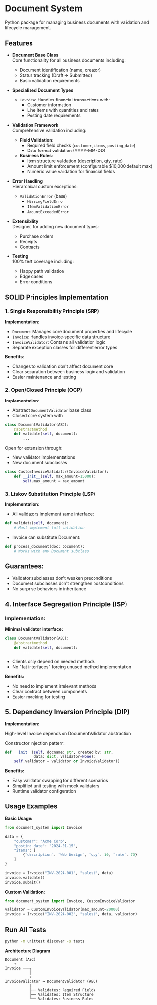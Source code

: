 # Document System

Python package for managing business documents with validation and lifecycle management.

## Features

- **Document Base Class**  
  Core functionality for all business documents including:
  - Document identification (name, creator)
  - Status tracking (Draft → Submitted)
  - Basic validation requirements

- **Specialized Document Types**  
  - `Invoice`: Handles financial transactions with:
    - Customer information
    - Line items with quantities and rates
    - Posting date requirements

- **Validation Framework**  
  Comprehensive validation including:
  - **Field Validation**:
    - Required field checks (`customer`, `items`, `posting_date`)
    - Date format validation (YYYY-MM-DD)
  - **Business Rules**:
    - Item structure validation (description, qty, rate)
    - Amount limit enforcement (configurable $10,000 default max)
    - Numeric value validation for financial fields

- **Error Handling**  
  Hierarchical custom exceptions:
  - `ValidationError` (base)
    - `MissingFieldError`
    - `ItemValidationError`
    - `AmountExceededError`

- **Extensibility**  
  Designed for adding new document types:
  - Purchase orders
  - Receipts
  - Contracts

- **Testing**  
  100% test coverage including:
  - Happy path validation
  - Edge cases
  - Error conditions

## SOLID Principles Implementation

### 1. Single Responsibility Principle (SRP)

**Implementation**:
- `Document`: Manages core document properties and lifecycle
- `Invoice`: Handles invoice-specific data structure
- `InvoiceValidator`: Contains all validation logic
- Separate exception classes for different error types

**Benefits**:
- Changes to validation don't affect document core
- Clear separation between business logic and validation
- Easier maintenance and testing

### 2. Open/Closed Principle (OCP)

**Implementation**:
- Abstract `DocumentValidator` base class
- Closed core system with:

```python
class DocumentValidator(ABC):
    @abstractmethod
    def validate(self, document):
        ...
```

Open for extension through:
- New validator implementations
- New document subclasses

```python
class CustomInvoiceValidator(InvoiceValidator):
    def __init__(self, max_amount=15000):
        self.max_amount = max_amount
```

### 3. Liskov Substitution Principle (LSP)
**Implementation**:
- All validators implement same interface:
```python
def validate(self, document):
    # Must implement full validation
```
- Invoice can substitute Document:

```python
def process_document(doc: Document):
    # Works with any Document subclass
```

## Guarantees:

- Validator subclasses don't weaken preconditions
- Document subclasses don't strengthen postconditions
- No surprise behaviors in inheritance

## 4. Interface Segregation Principle (ISP)

### Implementation:

**Minimal validator interface:**

```python
class DocumentValidator(ABC):
    @abstractmethod
    def validate(self, document):
        ...
```
- Clients only depend on needed methods
- No "fat interfaces" forcing unused method implementation

**Benefits:**
- No need to implement irrelevant methods
- Clear contract between components
- Easier mocking for testing

## 5. Dependency Inversion Principle (DIP)
**Implementation:**

High-level Invoice depends on DocumentValidator abstraction

Constructor injection pattern:
```python
def __init__(self, docname: str, created_by: str, 
             data: dict, validator=None):
    self.validator = validator or InvoiceValidator()

```

**Benefits:**
- Easy validator swapping for different scenarios
- Simplified unit testing with mock validators
- Runtime validator configuration

## **Usage Examples**
**Basic Usage:**
```python
from document_system import Invoice

data = {
    "customer": "Acme Corp",
    "posting_date": "2024-01-15",
    "items": [
        {"description": "Web Design", "qty": 10, "rate": 75}
    ]
}

invoice = Invoice("INV-2024-001", "sales1", data)
invoice.validate()
invoice.submit()
```
**Custom Validation:**
```python
from document_system import Invoice, CustomInvoiceValidator

validator = CustomInvoiceValidator(max_amount=20000)
invoice = Invoice("INV-2024-002", "sales1", data, validator)
```

## Run All Tests
```bash
python -m unittest discover -s tests
```


**Architecture Diagram**
```text
Document (ABC)
    ↑
Invoice ───┐
           │
           ↓
InvoiceValidator → DocumentValidator (ABC)
           |
           ├── Validates: Required Fields
           ├── Validates: Item Structure
           └── Validates: Business Rules
```